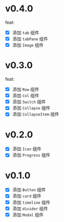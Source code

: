# v0.4.0

feat:

-   [x] 添加 `tab` 组件
-   [x] 添加 `tabPane` 组件
-   [x] 添加 `Image` 组件

# v0.3.0

feat:

-   [x] 添加 `Row` 组件
-   [x] 添加 `Col` 组件
-   [x] 添加 `Switch` 组件
-   [x] 添加 `Collapse` 组件
-   [x] 添加 `CollapseItem` 组件

# v0.2.0

-   [x] 添加 `Icon` 组件
-   [x] 添加 `Progress` 组件

# v0.1.0

-   [x] 添加 `Button` 组件
-   [x] 添加 `card` 组件
-   [x] 添加 `timeline` 组件
-   [x] 添加 `divider` 组件
-   [x] 添加 `Modal` 组件
